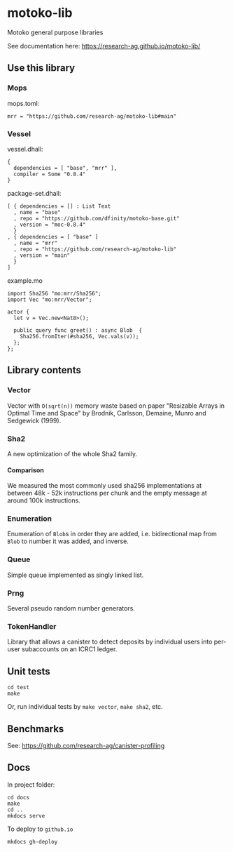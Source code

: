 # motoko-lib
Motoko general purpose libraries

See documentation here: https://research-ag.github.io/motoko-lib/

## Use this library

### Mops
mops.toml:
```
mrr = "https://github.com/research-ag/motoko-lib#main"
```


### Vessel

vessel.dhall:
```
{
  dependencies = [ "base", "mrr" ],
  compiler = Some "0.8.4"
}
```

package-set.dhall:
```
[ { dependencies = [] : List Text
  , name = "base"
  , repo = "https://github.com/dfinity/motoko-base.git"
  , version = "moc-0.8.4"
  }
, { dependencies = [ "base" ]
  , name = "mrr"
  , repo = "https://github.com/research-ag/motoko-lib"
  , version = "main"
  }
]
```

example.mo
```
import Sha256 "mo:mrr/Sha256";
import Vec "mo:mrr/Vector";

actor {
  let v = Vec.new<Nat8>();

  public query func greet() : async Blob  {
    Sha256.fromIter(#sha256, Vec.vals(v));
  };
};
```

## Library contents
### Vector

Vector with `O(sqrt(n))` memory waste based on paper "Resizable Arrays in Optimal Time and Space" by Brodnik, Carlsson, Demaine, Munro and Sedgewick (1999).

### Sha2

A new optimization of the whole Sha2 family.


#### Comparison

We measured the most commonly used sha256 implementations at between 48k - 52k instructions per chunk and the empty message at around 100k instructions.

### Enumeration

Enumeration of `Blob`s in order they are added, i.e. bidirectional map from `Blob` to number it was added, and inverse.

### Queue

Simple queue implemented as singly linked list.

### Prng

Several pseudo random number generators.


### TokenHandler

Library that allows a canister to detect deposits by individual users into per-user subaccounts on an ICRC1 ledger.

## Unit tests

```
cd test
make
```

Or, run individual tests by `make vector`, `make sha2`, etc.

## Benchmarks

See: https://github.com/research-ag/canister-profiling

## Docs

In project folder:
```
cd docs
make
cd ..
mkdocs serve
```

To deploy to `github.io`
```
mkdocs gh-deploy
```
